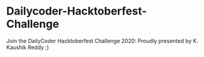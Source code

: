 # Dailycoder-Hacktoberfest-Challenge
Join the DailyCoder Hacktoberfest Challenge 2020: Proudly presented by K. Kaushik Reddy ;)
